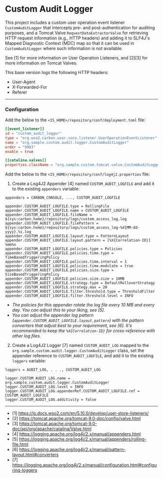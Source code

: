 # Custom Audit Logger

This project includes a custom user operation event listener `CustomAuditLogger` that intercepts 
pre- and post-authentication for auditing purposes, and a Tomcat Valve `RequestDataExtractorValve` for 
retrieving HTTP request information (e.g., HTTP headers) and adding it to SLF4J's Mapped Diagnostic Context (MDC) map 
so that it can be used in `CustomAuditLogger` where such information is not available. 

See [1] for more information on User Operation Listeners, and [2][3] for more information on Tomcat Valves.

This base version logs the following HTTP headers:

- User-Agent
- X-Forwarded-For
- Referer

---

### Configuration

Add the below to the `<IS_HOME>/repository/conf/deployment.toml` file:
```toml
[[event_listener]]
id = "custom_audit_logger"
type = "org.wso2.carbon.user.core.listener.UserOperationEventListener"
name = "org.sample.custom.audit.logger.CustomAuditLogger"
order = "9983"
enable = true

[[catalina.valves]]
properties.className = "org.sample.custom.tomcat.valve.CustomAuditLoggerValve"
```

Add the below to the `<IS_HOME>/repository/conf/log4j2.properties` file:
1. Create a Log4J2 Appender [4] named `CUSTOM_AUDIT_LOGFILE` and add it to the existing `appenders` variable:

```properties
appenders = CARBON_CONSOLE, ..., CUSTOM_AUDIT_LOGFILE

appender.CUSTOM_AUDIT_LOGFILE.type = RollingFile
appender.CUSTOM_AUDIT_LOGFILE.name = CUSTOM_AUDIT_LOGFILE
appender.CUSTOM_AUDIT_LOGFILE.fileName = ${sys:carbon.home}/repository/logs/custom_access_log.log
appender.CUSTOM_AUDIT_LOGFILE.filePattern = ${sys:carbon.home}/repository/logs/custom_access_log-%d{MM-dd-yyyy}.%i.log
appender.CUSTOM_AUDIT_LOGFILE.layout.type = PatternLayout
appender.CUSTOM_AUDIT_LOGFILE.layout.pattern = [%X{Correlation-ID}] %mm%n
appender.CUSTOM_AUDIT_LOGFILE.policies.type = Policies
appender.CUSTOM_AUDIT_LOGFILE.policies.time.type = TimeBasedTriggeringPolicy
appender.CUSTOM_AUDIT_LOGFILE.policies.time.interval = 1
appender.CUSTOM_AUDIT_LOGFILE.policies.time.modulate = true
appender.CUSTOM_AUDIT_LOGFILE.policies.size.type = SizeBasedTriggeringPolicy
appender.CUSTOM_AUDIT_LOGFILE.policies.size.size = 10MB
appender.CUSTOM_AUDIT_LOGFILE.strategy.type = DefaultRolloverStrategy
appender.CUSTOM_AUDIT_LOGFILE.strategy.max = 20
appender.CUSTOM_AUDIT_LOGFILE.filter.threshold.type = ThresholdFilter
appender.CUSTOM_AUDIT_LOGFILE.filter.threshold.level = INFO
```

* _The policies for this appender rotate the log file every 10 MB and every day. You can adjust this to your liking, see [5]._
* _You can adjust the appender log pattern (`appender.CUSTOM_AUDIT_LOGFILE.layout.pattern`)  with the pattern converters that adjust best to your requirement, see [6]. It's recommended to keep the `%X{Correlation-ID}` for cross-reference with other log files._

2. Create a Log4J2 Logger [7] named `CUSTOM_AUDIT_LOG` mapped to the `org.sample.custom.audit.logger.CustomAuditLogger` class, set the appender reference to `CUSTOM_AUDIT_LOGFILE`, and add it to the existing `loggers` variable:

```properties
loggers = AUDIT_LOG, . . ., CUSTOM_AUDIT_LOG

logger.CUSTOM_AUDIT_LOG.name = org.sample.custom.audit.logger.CustomAuditLogger
logger.CUSTOM_AUDIT_LOG.level = INFO
logger.CUSTOM_AUDIT_LOG.appenderRef.CUSTOM_AUDIT_LOGFILE.ref = CUSTOM_AUDIT_LOGFILE
logger.CUSTOM_AUDIT_LOG.additivity = false
```

---

- [1] https://is.docs.wso2.com/en/5.10.0/develop/user-store-listeners/
- [2] https://tomcat.apache.org/tomcat-9.0-doc/config/valve.html
- [3] https://tomcat.apache.org/tomcat-9.0-doc/api/org/apache/catalina/Valve.html
- [4] https://logging.apache.org/log4j/2.x/manual/appenders.html
- [5] https://logging.apache.org/log4j/2.x/manual/appenders/rolling-file.html
- [6] https://logging.apache.org/log4j/2.x/manual/pattern-layout.html#converters
- [7] https://logging.apache.org/log4j/2.x/manual/configuration.html#configuring-loggers

